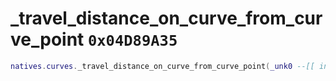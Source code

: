 # _travel_distance_on_curve_from_curve_point `0x04D89A35`

```lua
natives.curves._travel_distance_on_curve_from_curve_point(_unk0 --[[ integer ]], _unk1 --[[ integer ]], _unk2 --[[ integer ]], _unk3 --[[ integer ]], _unk4 --[[ integer ]])
```